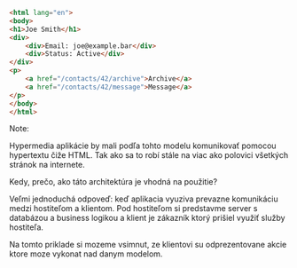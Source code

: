 ```html
<html lang="en">
<body>
<h1>Joe Smith</h1>
<div>
    <div>Email: joe@example.bar</div>
    <div>Status: Active</div>
</div>
<p>
    <a href="/contacts/42/archive">Archive</a>
    <a href="/contacts/42/message">Message</a>
</p>
</body>
</html>
```

Note: 

Hypermedia aplikácie by mali podľa tohto modelu komunikovať pomocou hypertextu čiže HTML. Tak ako sa to robí stále na viac ako polovici všetkých stránok na internete.

Kedy, prečo, ako táto architektúra je vhodná na použitie?

Veľmi jednoduchá odpoveď: keď aplikacia vyuziva prevazne komunikáciu medzi hostiteľom a klientom.
Pod hostiteľom si predstavme server s databázou a business logikou a klient je zákazník ktorý prišiel využiť služby hostiteľa.

Na tomto priklade si mozeme vsimnut, ze klientovi su odprezentovane akcie ktore moze vykonat nad danym modelom.

